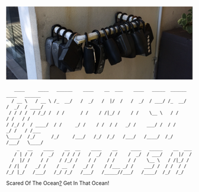<img
  src="https://raw.githubusercontent.com/sotogito/sotogito/main/asserts/a_lock_that_keeps_the_key.png"
  alt="sukipi keycap"
/>

``` Optimistic Nihilism
   ____     ____   ______    ____    __  ___    ____   _____  ______    ____   ______
  / __ \   / __ \ /_  __/   /  _/   /  |/  /   /  _/  / ___/ /_  __/   /  _/  / ____/
 / / / /  / /_/ /  / /      / /    / /|_/ /    / /    \__ \   / /      / /   / /     
/ /_/ /  / ____/  / /     _/ /    / /  / /   _/ /    ___/ /  / /     _/ /   / /___   
\____/  /_/      /_/     /___/   /_/  /_/   /___/   /____/  /_/     /___/   \____/
    _   __    ____    __  __    ____    __     ____   _____    __  ___
   / | / /   /  _/   / / / /   /  _/   / /    /  _/  / ___/   /  |/  /
  /  |/ /    / /    / /_/ /    / /    / /     / /    \__ \   / /|_/ / 
 / /|  /   _/ /    / __  /   _/ /    / /___ _/ /    ___/ /  / /  / /  
/_/ |_/   /___/   /_/ /_/   /___/   /_____//___/   /____/  /_/  /_/                                                                                                                                
```

Scared Of The Ocean[?](https://medium.com/@sukipiofsotogito) Get In That Ocean!

<!--
**sotogito/sotogito** is a ✨ _special_ ✨ repository because its `README.md` (this file) appears on your GitHub profile.

Here are some ideas to get you started:

- 🔭 I’m currently working on ...
- 🌱 I’m currently learning ...
- 👯 I’m looking to collaborate on ...
- 🤔 I’m looking for help with ...
- 💬 Ask me about ...
- 📫 How to reach me: ...
- 😄 Pronouns: ...
- ⚡ Fun fact: ...

<div align="center">
  <h2>
    <em>🏡 Welcome to sukipi village 🕊️</em>
  </h2>
  <img src="https://raw.githubusercontent.com/sotogito/sotogito/main/asserts/sukipi_village_hello.gif" />
</div>

https://github.com/sotogito/sotogito/blob/main/asserts/keycap_sukipi.jpg

-->
